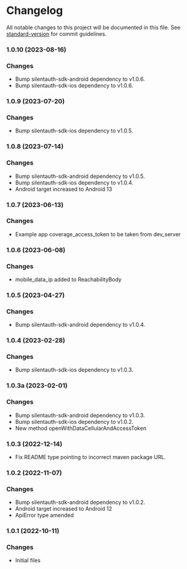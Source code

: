 # Changelog

All notable changes to this project will be documented in this file. See [standard-version](https://github.com/conventional-changelog/standard-version) for commit guidelines.
### 1.0.10 (2023-08-16)
### Changes
* Bump silentauth-sdk-android dependency to v1.0.6.
* Bump silentauth-sdk-ios dependency to v1.0.6.
### 1.0.9 (2023-07-20)
### Changes
* Bump silentauth-sdk-ios dependency to v1.0.5.
### 1.0.8 (2023-07-14)
### Changes
* Bump silentauth-sdk-android dependency to v1.0.5.
* Bump silentauth-sdk-ios dependency to v1.0.4.
* Android target increased to Android 13
### 1.0.7 (2023-06-13)
### Changes
* Example app coverage_access_token to be taken from dev_server
### 1.0.6 (2023-06-08)
### Changes
* mobile_data_ip added to ReachabilityBody

### 1.0.5 (2023-04-27)
### Changes
* Bump silentauth-sdk-android dependency to v1.0.4.

### 1.0.4 (2023-02-28)
### Changes
* Bump silentauth-sdk-ios dependency to v1.0.3.
### 1.0.3a (2023-02-01)
### Changes
* Bump silentauth-sdk-android dependency to v1.0.3.
* Bump silentauth-sdk-ios dependency to v1.0.2.
* New method openWithDataCellularAndAccessToken 

### 1.0.3 (2022-12-14)
* Fix README type pointing to incorrect maven package URL.

### 1.0.2 (2022-11-07)
### Changes
* Bump silentauth-sdk-android dependency to v1.0.2.
* Android target increased to Android 12
* ApiError type amended

### 1.0.1 (2022-10-11)
### Changes
* Initial files
